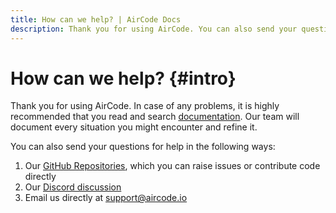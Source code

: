 ```yaml
---
title: How can we help? | AirCode Docs
description: Thank you for using AirCode. You can also send your questions for help in the following ways.
---
```


# How can we help? {#intro}

Thank you for using AirCode. In case of any problems, it is highly recommended that you read and search [documentation](https://docs.aircode.io). Our team will document every situation you might encounter and refine it. 
 
You can also send your questions for help in the following ways: 
 
1. Our [GitHub Repositories](https://github.com/aircodelabs/aircode), which you can raise issues or contribute code directly
2. Our [Discord discussion](https://discord.com/invite/XrMVdYdEuY) 
3. Email us directly at support@aircode.io
